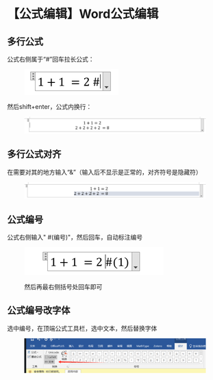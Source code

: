 # 【公式编辑】Word公式编辑

## 多行公式

公式右侧属于“#”回车拉长公式：

<figure><img src="../.gitbook/assets/image (3).png" alt=""><figcaption></figcaption></figure>

然后shift+enter，公式内换行：

<figure><img src="../.gitbook/assets/image (7).png" alt=""><figcaption></figcaption></figure>

## 多行公式对齐

在需要对其的地方输入“&”（输入后不显示是正常的，对齐符号是隐藏符）

<figure><img src="../.gitbook/assets/image (8).png" alt=""><figcaption></figcaption></figure>

## 公式编号&#x20;

公式右侧输入" #(编号)"，然后回车，自动标注编号

<figure><img src="../.gitbook/assets/image (2).png" alt=""><figcaption><p>然后再最右侧括号处回车即可</p></figcaption></figure>

## 公式编号改字体

选中编号，在顶端公式工具栏，选中文本，然后替换字体

<figure><img src="../.gitbook/assets/image.png" alt=""><figcaption></figcaption></figure>

##

